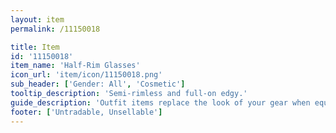 ```yaml
---
layout: item
permalink: /11150018

title: Item
id: '11150018'
item_name: 'Half-Rim Glasses'
icon_url: 'item/icon/11150018.png'
sub_header: ['Gender: All', 'Cosmetic']
tooltip_description: 'Semi-rimless and full-on edgy.'
guide_description: 'Outfit items replace the look of your gear when equipped.'
footer: ['Untradable, Unsellable']
---
```

